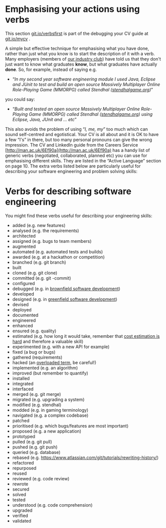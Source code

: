 # Emphasising your actions using verbs

This section [git.io/verbsfirst](http://git.io/verbsfirst) is part of the debugging your CV guide at [git.io/mycv](http://git.io/mycv) .

A simple but effective technique for emphasising what you have done, rather than just what you know is to start the description of it with a verb. Many employers (members of [our industry club](http://www.cs.manchester.ac.uk/industry/club/)) have told us that they don't just want to know what graduates **know**, but what graduates have actually **done**. So, for example, instead of saying e.g.

* “*In my second year software engineering module I used Java, Eclipse and JUnit to test and build an open source Massively Multiplayer Online Role-Playing Game (MMORPG) called Stendhal ([stendhalgame.org](http://www.stendhalgame.org))*”

you could say:

* “*Built and tested an open source Massively Multiplayer Online Role-Playing Game (MMORPG) called Stendhal ([stendhalgame.org](http://www.stendhalgame.org)) using Eclipse, Java, JUnit and ... etc*”

This also avoids the problem of using “*I, me, my*” too much which can sound self-centred and egotistical. Your CV is all about and it is OK to have a few “I's” in there, but too many personal pronouns can give the wrong impression. The CV and LinkedIn guide from the Careers Service [http://man.ac.uk/6Ef90a](http://man.ac.uk/6Ef90a) has a handy list of generic verbs (negotiated, collaborated, planned etc) you can use for emphasising different skills. They are listed in the “Active Language” section on page 10. The extra verbs listed below are particularly useful for describing your software engineering and problem solving skills:

# Verbs for describing software engineering

You might find these verbs useful for describing your engineering skills:

* added (e.g. new features)
* analysed (e.g. the requirements)
* architected
* assigned (e.g. bugs to team members)
* augmented
* automated (e.g. automated tests and builds)
* awarded (e.g. at a hackathon or competition)
* branched (e.g. git branch)
* built
* cloned (e.g. git clone)
* committed (e.g. git -commit)
* configured
* debugged (e.g. in [brownfield software development](https://en.wikipedia.org/wiki/Brownfield_(software_development)))
* developed
* designed (e.g. in [greenfield software development](https://en.wikipedia.org/wiki/Greenfield_project))
* devised
* deployed
* documented
* engineered
* enhanced
* ensured (e.g. quality)
* estimated (e.g. how long it would take, remember that [cost estimation is hard](http://softwareengineering.stackexchange.com/questions/60994/why-is-software-schedule-estimation-so-hard) and therefore a valuable skill)
* experimented (e.g. with a new API for example)
* fixed (a bug or bugs)
* gathered (requirements)
* hacked (an [overloaded term](https://en.wikipedia.org/wiki/Hacking), be careful!)
* implemented (e.g. an algorithm)
* improved (but remember to quantify)
* installed
* integrated
* interfaced
* merged (e.g. git merge)
* migrated (e.g. upgrading a system)
* modified (e.g. stendhal)
* modded (e.g. in gaming terminology)
* navigated (e.g. a complex codebase)
* patched
* prioritised (e.g. which bugs/features are most important)
* proposed (e.g. a new application)
* prototyped
* pulled (e.g. git pull)
* pushed (e.g. git push)
* queried (e.g. database)
* rebased (e.g. https://www.atlassian.com/git/tutorials/rewriting-history/)
* refactored
* repurposed
* reused
* reviewed (e.g. code review)
* rewrote
* secured
* solved
* tested
* understood (e.g. code comprehension)
* upgraded
* verified
* validated
